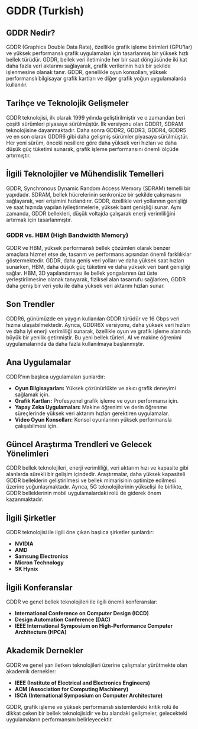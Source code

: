 # GDDR (Turkish)

## GDDR Nedir?

GDDR (Graphics Double Data Rate), özellikle grafik işleme birimleri (GPU'lar) ve yüksek performanslı grafik uygulamaları için tasarlanmış bir yüksek hızlı bellek türüdür. GDDR, bellek veri iletiminde her bir saat döngüsünde iki kat daha fazla veri aktarımı sağlayarak, grafik verilerinin hızlı bir şekilde işlenmesine olanak tanır. GDDR, genellikle oyun konsolları, yüksek performanslı bilgisayar grafik kartları ve diğer grafik yoğun uygulamalarda kullanılır.

## Tarihçe ve Teknolojik Gelişmeler

GDDR teknolojisi, ilk olarak 1999 yılında geliştirilmiştir ve o zamandan beri çeşitli sürümleri piyasaya sürülmüştür. İlk versiyonu olan GDDR1, SDRAM teknolojisine dayanmaktadır. Daha sonra GDDR2, GDDR3, GDDR4, GDDR5 ve en son olarak GDDR6 gibi daha gelişmiş sürümler piyasaya sürülmüştür. Her yeni sürüm, önceki nesillere göre daha yüksek veri hızları ve daha düşük güç tüketimi sunarak, grafik işleme performansını önemli ölçüde artırmıştır.

## İlgili Teknolojiler ve Mühendislik Temelleri

GDDR, Synchronous Dynamic Random Access Memory (SDRAM) temelli bir yapıdadır. SDRAM, bellek hücrelerinin senkronize bir şekilde çalışmasını sağlayarak, veri erişimini hızlandırır. GDDR, özellikle veri yollarının genişliği ve saat hızında yapılan iyileştirmelerle, yüksek bant genişliği sunar. Aynı zamanda, GDDR bellekleri, düşük voltajda çalışarak enerji verimliliğini artırmak için tasarlanmıştır.

### GDDR vs. HBM (High Bandwidth Memory)

GDDR ve HBM, yüksek performanslı bellek çözümleri olarak benzer amaçlara hizmet etse de, tasarım ve performans açısından önemli farklılıklar göstermektedir. GDDR, daha geniş veri yolları ve daha yüksek saat hızları sunarken, HBM, daha düşük güç tüketimi ve daha yüksek veri bant genişliği sağlar. HBM, 3D yapılandırması ile bellek yongalarının üst üste yerleştirilmesine olanak tanıyarak, fiziksel alan tasarrufu sağlarken, GDDR daha geniş bir veri yolu ile daha yüksek veri aktarım hızları sunar.

## Son Trendler

GDDR6, günümüzde en yaygın kullanılan GDDR türüdür ve 16 Gbps veri hızına ulaşabilmektedir. Ayrıca, GDDR6X versiyonu, daha yüksek veri hızları ve daha iyi enerji verimliliği sunarak, özellikle oyun ve grafik işleme alanında büyük bir yenilik getirmiştir. Bu yeni bellek türleri, AI ve makine öğrenimi uygulamalarında da daha fazla kullanılmaya başlanmıştır.

## Ana Uygulamalar

GDDR'nın başlıca uygulamaları şunlardır:
- **Oyun Bilgisayarları:** Yüksek çözünürlükte ve akıcı grafik deneyimi sağlamak için.
- **Grafik Kartları:** Profesyonel grafik işleme ve oyun performansı için.
- **Yapay Zeka Uygulamaları:** Makine öğrenimi ve derin öğrenme süreçlerinde yüksek veri aktarım hızları gerektiren uygulamalar.
- **Video Oyun Konsolları:** Konsol oyunlarının yüksek performansla çalışabilmesi için.

## Güncel Araştırma Trendleri ve Gelecek Yönelimleri

GDDR bellek teknolojileri, enerji verimliliği, veri aktarım hızı ve kapasite gibi alanlarda sürekli bir gelişim içindedir. Araştırmalar, daha yüksek kapasiteli GDDR belleklerin geliştirilmesi ve bellek mimarisinin optimize edilmesi üzerine yoğunlaşmaktadır. Ayrıca, 5G teknolojilerinin yükselişi ile birlikte, GDDR belleklerinin mobil uygulamalardaki rolü de giderek önem kazanmaktadır.

## İlgili Şirketler

GDDR teknolojisi ile ilgili öne çıkan başlıca şirketler şunlardır:
- **NVIDIA**
- **AMD**
- **Samsung Electronics**
- **Micron Technology**
- **SK Hynix**

## İlgili Konferanslar

GDDR ve genel bellek teknolojileri ile ilgili önemli konferanslar:
- **International Conference on Computer Design (ICCD)**
- **Design Automation Conference (DAC)**
- **IEEE International Symposium on High-Performance Computer Architecture (HPCA)**

## Akademik Dernekler

GDDR ve genel yarı iletken teknolojileri üzerine çalışmalar yürütmekte olan akademik dernekler:
- **IEEE (Institute of Electrical and Electronics Engineers)**
- **ACM (Association for Computing Machinery)**
- **ISCA (International Symposium on Computer Architecture)**

GDDR, grafik işleme ve yüksek performanslı sistemlerdeki kritik rolü ile dikkat çeken bir bellek teknolojisidir ve bu alandaki gelişmeler, gelecekteki uygulamaların performansını belirleyecektir.
